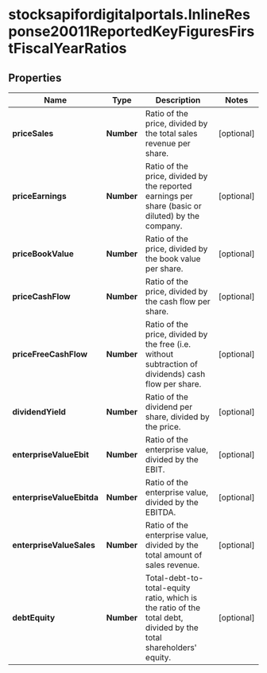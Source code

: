 # stocksapifordigitalportals.InlineResponse20011ReportedKeyFiguresFirstFiscalYearRatios

## Properties

Name | Type | Description | Notes
------------ | ------------- | ------------- | -------------
**priceSales** | **Number** | Ratio of the price, divided by the total sales revenue per share. | [optional] 
**priceEarnings** | **Number** | Ratio of the price, divided by the reported earnings per share (basic or diluted) by the company. | [optional] 
**priceBookValue** | **Number** | Ratio of the price, divided by the book value per share. | [optional] 
**priceCashFlow** | **Number** | Ratio of the price, divided by the cash flow per share. | [optional] 
**priceFreeCashFlow** | **Number** | Ratio of the price, divided by the free (i.e. without subtraction of dividends) cash flow per share. | [optional] 
**dividendYield** | **Number** | Ratio of the dividend per share, divided by the price. | [optional] 
**enterpriseValueEbit** | **Number** | Ratio of the enterprise value, divided by the EBIT. | [optional] 
**enterpriseValueEbitda** | **Number** | Ratio of the enterprise value, divided by the EBITDA. | [optional] 
**enterpriseValueSales** | **Number** | Ratio of the enterprise value, divided by the total amount of sales revenue. | [optional] 
**debtEquity** | **Number** | Total-debt-to-total-equity ratio, which is the ratio of the total debt, divided by the total shareholders&#39; equity. | [optional] 


